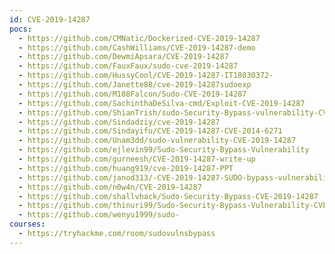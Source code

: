 ```yaml
---
id: CVE-2019-14287
pocs:
  - https://github.com/CMNatic/Dockerized-CVE-2019-14287
  - https://github.com/CashWilliams/CVE-2019-14287-demo
  - https://github.com/DewmiApsara/CVE-2019-14287
  - https://github.com/FauxFaux/sudo-cve-2019-14287
  - https://github.com/HussyCool/CVE-2019-14287-IT18030372-
  - https://github.com/Janette88/cve-2019-14287sudoexp
  - https://github.com/M108Falcon/Sudo-CVE-2019-14287
  - https://github.com/SachinthaDeSilva-cmd/Exploit-CVE-2019-14287
  - https://github.com/ShianTrish/sudo-Security-Bypass-vulnerability-CVE-2019-14287
  - https://github.com/Sindadziy/cve-2019-14287
  - https://github.com/Sindayifu/CVE-2019-14287-CVE-2014-6271
  - https://github.com/Unam3dd/sudo-vulnerability-CVE-2019-14287
  - https://github.com/ejlevin99/Sudo-Security-Bypass-Vulnerability
  - https://github.com/gurneesh/CVE-2019-14287-write-up
  - https://github.com/huang919/cve-2019-14287-PPT
  - https://github.com/janod313/-CVE-2019-14287-SUDO-bypass-vulnerability
  - https://github.com/n0w4n/CVE-2019-14287
  - https://github.com/shallvhack/Sudo-Security-Bypass-CVE-2019-14287
  - https://github.com/thinuri99/Sudo-Security-Bypass-Vulnerability-CVE-2019-14287-
  - https://github.com/wenyu1999/sudo-
courses:
  - https://tryhackme.com/room/sudovulnsbypass
---
```

